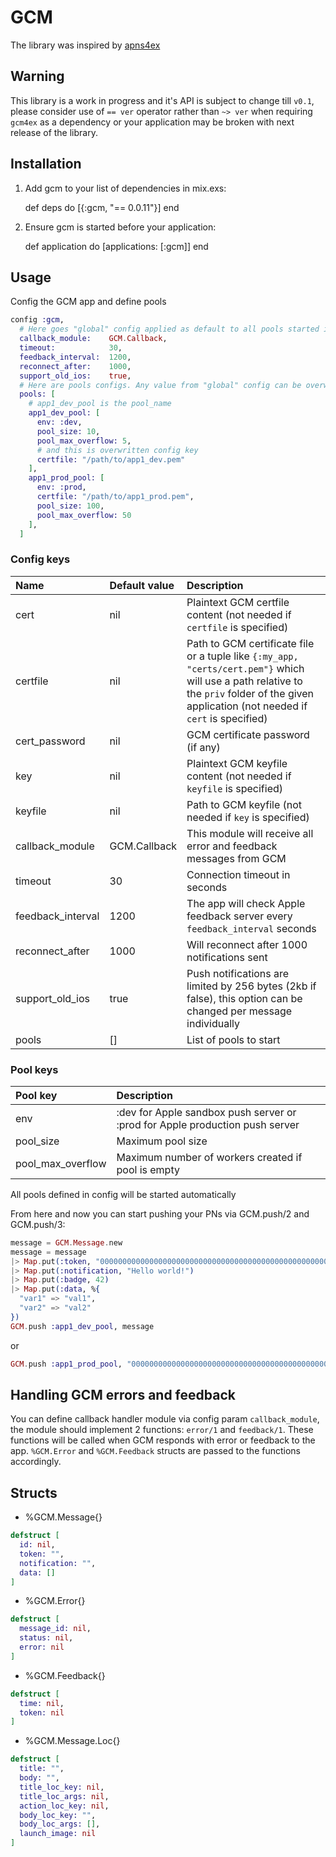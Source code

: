 # GCM

The library was inspired by [apns4ex](https://github.com/chvanikoff/apns4ex)

## Warning

This library is a work in progress and it's API is subject to change till `v0.1`, please consider use of `== ver` operator rather than `~> ver` when requiring `gcm4ex` as a dependency or your application may be broken with next release of the library.

## Installation

  1. Add gcm to your list of dependencies in mix.exs:

        def deps do
          [{:gcm, "== 0.0.11"}]
        end

  2. Ensure gcm is started before your application:

        def application do
          [applications: [:gcm]]
        end

## Usage

Config the GCM app and define pools

```elixir
config :gcm,
  # Here goes "global" config applied as default to all pools started if not overwritten by pool-specific value
  callback_module:    GCM.Callback,
  timeout:            30,
  feedback_interval:  1200,
  reconnect_after:    1000,
  support_old_ios:    true,
  # Here are pools configs. Any value from "global" config can be overwritten in any single pool config
  pools: [
    # app1_dev_pool is the pool_name
    app1_dev_pool: [
      env: :dev,
      pool_size: 10,
      pool_max_overflow: 5,
      # and this is overwritten config key
      certfile: "/path/to/app1_dev.pem"
    ],
    app1_prod_pool: [
      env: :prod,
      certfile: "/path/to/app1_prod.pem",
      pool_size: 100,
      pool_max_overflow: 50
    ],
  ]
```

### Config keys

| Name              | Default value | Description                                                                                                                                                                                 |
|:------------------|:--------------|:--------------------------------------------------------------------------------------------------------------------------------------------------------------------------------------------|
| cert              | nil           | Plaintext GCM certfile content (not needed if `certfile` is specified)                                                                                                                      |
| certfile          | nil           | Path to GCM certificate file or a tuple like `{:my_app, "certs/cert.pem"}` which will use a path relative to the `priv` folder of the given application (not needed if `cert` is specified) |
| cert_password     | nil           | GCM certificate password (if any)                                                                                                                                                           |
| key               | nil           | Plaintext GCM keyfile content (not needed if `keyfile` is specified)                                                                                                                        |
| keyfile           | nil           | Path to GCM keyfile (not needed if `key` is specified)                                                                                                                                      |
| callback_module   | GCM.Callback  | This module will receive all error and feedback messages from GCM                                                                                                                           |
| timeout           | 30            | Connection timeout in seconds                                                                                                                                                               |
| feedback_interval | 1200          | The app will check Apple feedback server every `feedback_interval` seconds                                                                                                                  |
| reconnect_after   | 1000          | Will reconnect after 1000 notifications sent                                                                                                                                                |
| support_old_ios   | true          | Push notifications are limited by 256 bytes (2kb if false), this option can be changed per message individually                                                                             |
| pools             | []            | List of pools to start                                                                                                                                                                      |

### Pool keys

| Pool key          | Description                                                                  |
|:------------------|:-----------------------------------------------------------------------------|
| env               | :dev for Apple sandbox push server or :prod for Apple production push server |
| pool_size         | Maximum pool size                                                            |
| pool_max_overflow | Maximum number of workers created if pool is empty                           |

All pools defined in config will be started automatically

From here and now you can start pushing your PNs via GCM.push/2 and GCM.push/3:
```Elixir
message = GCM.Message.new
message = message
|> Map.put(:token, "0000000000000000000000000000000000000000000000000000000000000000")
|> Map.put(:notification, "Hello world!")
|> Map.put(:badge, 42)
|> Map.put(:data, %{
  "var1" => "val1",
  "var2" => "val2"
})
GCM.push :app1_dev_pool, message
```
or
```Elixir
GCM.push :app1_prod_pool, "0000000000000000000000000000000000000000000000000000000000000000", "Hello world!"
```

## Handling GCM errors and feedback

You can define callback handler module via config param `callback_module`, the module should implement 2 functions: `error/1` and `feedback/1`. These functions will be called when GCM responds with error or feedback to the app. `%GCM.Error` and `%GCM.Feedback` structs are passed to the functions accordingly.

## Structs

- %GCM.Message{}
```elixir
defstruct [
  id: nil,
  token: "",
  notification: "",
  data: []
]
```
- %GCM.Error{}
```elixir
defstruct [
  message_id: nil,
  status: nil,
  error: nil
]
```
- %GCM.Feedback{}
```elixir
defstruct [
  time: nil,
  token: nil
]
```
- %GCM.Message.Loc{}
```elixir
defstruct [
  title: "",
  body: "",
  title_loc_key: nil,
  title_loc_args: nil,
  action_loc_key: nil,
  body_loc_key: "",
  body_loc_args: [],
  launch_image: nil
]
```
